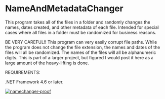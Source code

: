 # NameAndMetadataChanger
This program takes all of the files in a folder and randomly changes the names, dates created, and other metadata of each file. Intended for special cases where all files in a folder must be randomized for business reasons.

BE VERY CAREFUL!! This program can very easily corrupt file paths. While the program does not change the file extension, the names and dates of the files will all be randomized. The names of the files will all be alphanumeric digits. This is part of a larger project, but figured I would post it here as a large amount of the heavy-lifting is done.

REQUIREMENTS:

.NET Framework 4.6 or later.

<a href="https://ibb.co/HpFfFXC"><img src="https://i.ibb.co/BKz5zwG/namechanger-proof.png" alt="namechanger-proof" border="0"></a>
